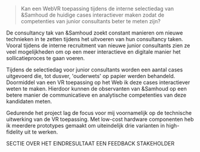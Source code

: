 > Kan een WebVR toepassing tijdens de interne selectiedag van &Samhoud de huidige cases interactiever maken zodat de competenties van junior consultants beter te meten zijn?

De consultancy tak van &Samhoud zoekt constant manieren om nieuwe technieken in te zetten tijdens het uitvoeren van hun consultancy taken. Vooral tijdens de interne recruitment van nieuwe junior consultants zien ze veel mogelijkheden om op een meer interactieve en digitale manier het sollicatieproces te gaan voeren.

Tijdens de selectiedag voor junior consultants worden een aantal cases uitgevoerd die, tot dusver, 'ouderwets' op papier werden behandeld. Doormiddel van een VR toepassing op het Web ik deze cases interactiever weten te maken. Hierdoor kunnen de observanten van &Samhoud op een betere manier de communicatieve en analytische competenties van deze kandidaten meten.

Gedurende het project lag de focus voor mij voornamelijk op de technische uitwerking van de VR toepassing. Met low-cost hardware componenten heb ik meerdere prototypes gemaakt om uiteindelijk drie varianten in high-fidelity uit te werken.


SECTIE OVER HET EINDRESULTAAT EEN FEEDBACK STAKEHOLDER